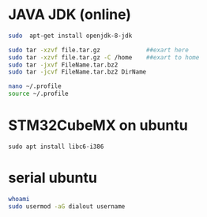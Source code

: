 
# JAVA JDK (online)
```bash
sudo  apt-get install openjdk-8-jdk
```
```bash
sudo tar -xzvf file.tar.gz             ##exart here
sudo tar -xzvf file.tar.gz -C /home    ##exart to home
sudo tar -jxvf FileName.tar.bz2    
sudo tar -jcvf FileName.tar.bz2 DirName 

nano ~/.profile
source ~/.profile
```

# STM32CubeMX on ubuntu
```bahs
sudo apt install libc6-i386
```
# serial ubuntu
```bash
whoami
sudo usermod -aG dialout username
```
